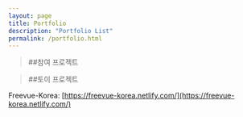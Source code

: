 ```yaml
---
layout: page
title: Portfolio
description: "Portfolio List"
permalink: /portfolio.html
---
```


> ##참여 프로젝트

> ##토이 프로젝트

Freevue-Korea: [https://freevue-korea.netlify.com/](https://freevue-korea.netlify.com/)
